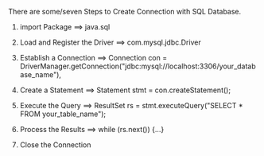 There are some/seven Steps to Create Connection with SQL Database.

1. import Package  ==>  java.sql

2. Load and Register the Driver   ==> com.mysql.jdbc.Driver

3. Establish a Connection     ==> Connection con = DriverManager.getConnection("jdbc:mysql://localhost:3306/your_database_name"),

4. Create a Statement    ==> Statement stmt = con.createStatement();

5. Execute the Query     ==> ResultSet rs = stmt.executeQuery("SELECT * FROM your_table_name");

6. Process the Results  ==> while (rs.next()) {...}

7. Close the Connection